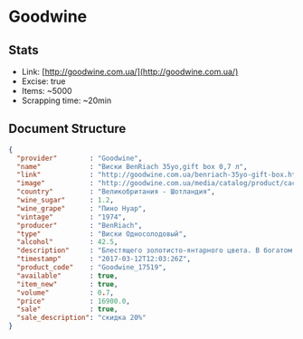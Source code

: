 # Goodwine

## Stats

- Link:  [http://goodwine.com.ua/](http://goodwine.com.ua/)
- Excise: true
- Items: ~5000
- Scrapping time: ~20min

## Document Structure

```json
{ 
  "provider"        : "Goodwine",
  "name"            : "Виски BenRiach 35yo,gift box 0,7 л",
  "link"            : "http://goodwine.com.ua/benriach-35yo-gift-box.html",
  "image"           : "http://goodwine.com.ua/media/catalog/product/cache/1/image/330x450/9df78eab33525d08d6e5fb8d27136e95/1/7/17519.jpg",
  "country"         : "Великобритания - Шотландия",
  "wine_sugar"      : 1.2,
  "wine_grape"      : "Пино Нуар",
  "vintage"         : "1974",
  "producer"        : "BenRiach",
  "type"            : "Виски Односолодовый",
  "alcohol"         : 42.5,
  "description"     : "Блестящего золотисто-янтарного цвета. В богатом аромате роскошные тропические фрукты, сладкий карамелизированный сироп",
  "timestamp"       : "2017-03-12T12:03:26Z",
  "product_code"    : "Goodwine_17519",
  "available"       : true,
  "item_new"        : true,
  "volume"          : 0.7,
  "price"           : 16900.0,
  "sale"            : true,
  "sale_description": "скидка 20%"
}
```


